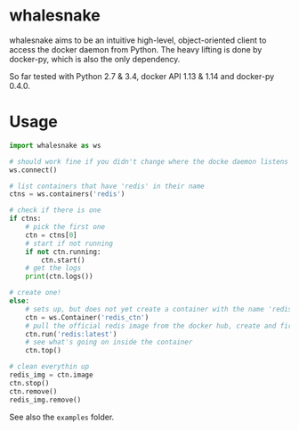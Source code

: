 whalesnake
==========

whalesnake aims to be an intuitive high-level, object-oriented client to access the docker daemon from Python. The heavy lifting is done by docker-py, which is also the only dependency.

So far tested with Python 2.7 & 3.4, docker API 1.13 & 1.14 and docker-py 0.4.0.

Usage
=====

```python
import whalesnake as ws

# should work fine if you didn't change where the docke daemon listens
ws.connect()

# list containers that have 'redis' in their name
ctns = ws.containers('redis')

# check if there is one
if ctns:
    # pick the first one
    ctn = ctns[0]
    # start if not running
    if not ctn.running:
        ctn.start()
    # get the logs
    print(ctn.logs())

# create one!
else:
    # sets up, but does not yet create a container with the name 'redis_ctn'
    ctn = ws.Container('redis_ctn')
    # pull the official redis image from the docker hub, create and fire up the container
    ctn.run('redis:latest')
    # see what's going on inside the container
    ctn.top()

# clean everythin up
redis_img = ctn.image
ctn.stop()
ctn.remove()
redis_img.remove()

```

See also the `examples` folder.

